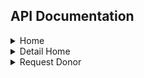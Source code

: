 ## API Documentation
<details>
  
<summary>Home</summary></br>
  
* **URL** : </p>
  * /home </p>
* **Method** : </p>
  * GET </p>
* **Response** : </p>
</p>

```
{
    "message": "All Request",
    "data": [
        {
            "Rumah Sakit": "Primaya Hospital Bekasi Timur",
            "Dibutuhkan": 1,
            "alamat": "Jl. HM. Joyo Martono No.47, RT.003/RW.021, Margahayu, Kec. Bekasi Tim., Kota Bks",
            "Image URL": "https://maps.googleapis.com/maps/api/place/photo?maxwidth=400&photoreference=AZose0nq--bCxBNBHEtuzClWMYz1yn1n0ZPI4LLjQ9B0hqauJ9UO_TxMnnlcqIcQ0dUe1rLm8zZmbNJqCeqwmtfdh5gPGsGtAuEmV5BK-vpBv0GtaNp7pG1QijcFHW2L37rFNRlb7Y8zj4jy64_gv_iraSStbHeofEI-pYG_7V2pmwZj0nwp"
        },
        {
            "Rumah Sakit": "Rumah Sakit Masmitra",
            "Dibutuhkan": 2,
            "alamat": "Jl. Raya Jati Makmur No.40, RT.001/RW.011, Jatimakmur, Kec. Pd. Gede, Kota Bks",
            "Image URL": "https://maps.googleapis.com/maps/api/place/photo?maxwidth=400&photoreference=AZose0mze8F6kXVLTEqgaClLlPTAEtFyM-0qzJiVumSukl_uoZ1t26VvwAj5-KWsVGsW3Bts6Jiay41DDTGRlI4HcDjJyHIVPPeHv7008Ti8S4IaDrjHqtgpCUWThindAzaP1ut-WOTyvwjoZoxPk1QFqivXFLKhar7TPC32ItgkFS_uaBjB"
        },
        {
            "Rumah Sakit": "Rumah Sakit Umum Daerah Tasikmalaya",
            "Dibutuhkan": 1,
            "alamat": "Jl. Rumah Sakit No.33, Empangsari, Kec. Tawang, Kab. Tasikmalaya, Jawa Barat 46113",
            "Image URL": "https://maps.googleapis.com/maps/api/place/photo?maxwidth=400&photoreference=AZose0mdlBhVfUUp41cyc4yRiDuQMcu8ozSxugBQ4_SsNw_BPGJMtSI4SZ-EzGrleDLKVb6zLwDeZAIryflCMIstxTPxYHib_cSRyuWeziwltN-ptCC1O8wcCZxwT8OvFNULiaUfWJldPyIGgunhY4To3Uvgv0NxZQwv5ybuK7TKYdXw5Vg"
        }
    ]
}
  ```
</details>
<details>
<summary>Detail Home</summary>
  
* ### URL : 
  * /detailhome/:rumahsakit
* ### Method :
  * GET
* ### Response : 
```
{
    "message": "Request Di Rumah Sakit Masmitra",
    "Gmaps URL": "https://maps.google.com/maps/place/?q=place_id:ChIJH9N6iEONaS4RHBywLDXTv7I",
    "data": [
        {
            "id": 6871459390,
            "rumah_sakit": "Rumah Sakit Masmitra",
            "nama": "Daniel Dajal",
            "umur": 13456,
            "golongan": "A",
            "no_kamar": "R-60-wc",
            "whatsapp_url": "https://api.whatsapp.com/send?phone=62822543142"
        },
        {
            "id": 7844585202,
            "rumah_sakit": "Rumah Sakit Masmitra",
            "nama": "Supri",
            "umur": 13456,
            "golongan": "A",
            "no_kamar": "R-60-wc",
            "whatsapp_url": "https://api.whatsapp.com/send?phone=62822543142"
        }
    ]
}  
```
</details>

<details>
  <summary>Request Donor</summary>

  * ### URL : 
    * /reqdonor
  * ### Method : 
    * POST
  * ### Response : 
```
  {
    "message": "Success",
    "data": {
        "rumah_sakit": "Rumah Sakit Umum Daerah Tasikmalaya",
        "nama": "Brian",
        "umur": "20",
        "golongan": "A",
        "no_kamar": "B-80-YR",
        "no_whatsapp": "6282200001111"
    }
}
```
</details>
